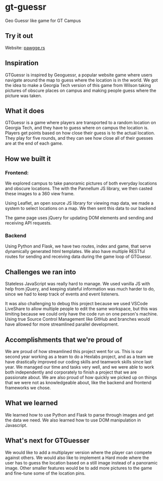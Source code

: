 # gt-guessr

Geo Guessr like game for GT Campus

## Try it out

Website: [pawgge.rs](https://pawgge.rs/)

## Inspiration

GTGuessr is inspired by Geoguessr, a popular website game where users navigate around the map to guess where the location is in the world. We got the idea to make a Georgia Tech version of this game from Wilson taking pictures of obscure places on campus and making people guess where the picture was taken.

## What it does

GTGuessr is a game where players are transported to a random location on Georgia Tech, and they have to guess where on campus the location is. Players get points based on how close their guess is to the actual location. They play for five rounds, and they can see how close all of their guesses are at the end of each game.

## How we built it

### Frontend: 

We explored campus to take panoramic pictures of both everyday locations and obscure locations. The with the Pannellum JS library, we then casted these images to a 360 view frame.

Using Leaflet, an open source JS library for viewing map data, we made a system to select locations on a map. We then sent this data to our backend

The game page uses jQuery for updating DOM elements and sending and receiving API requests.

### Backend 

Using Python and Flask, we have two routes, index and game, that serve dynamically generated html templates. We also have multiple RESTful routes for sending and receiving data during the game loop of GTGuessr.

## Challenges we ran into

Stateless JavaScript was really hard to manage. We used vanilla JS with help from jQuery, and keeping stateful information was much harder to do, since we had to keep track of events and event listeners.

It was also challenging to debug this project because we used VSCode LiveShare to allow multiple people to edit the same workspace, but this was limiting because we could only have the code run on one person's machine. Using true Source Control Management like GitHub and branches would have allowed for more streamlined parallel development.

## Accomplishments that we're proud of

We are proud of how streamlined this project went for us. This is our second year working as a team to do a Hexlabs project, and as a team we have drastically improved our coding skills and teamwork skills since last year. We managed our time and tasks very well, and we were able to work both independently and corporately to finish a project that we are passionate about. We are also proud of how quickly we picked up on things that we were not as knowledgeable about, like the backend and frontend frameworks we chose.

## What we learned

We learned how to use Python and Flask to parse through images and get the data we need. We also learned how to use DOM manipulation in Javascript.

## What's next for GTGuesser

We would like to add a multiplayer version where the player can compete against others. We would also like to implement a Hard mode where the user has to guess the location based on a still image instead of a panoramic image. Other smaller features would be to add more pictures to the game and fine-tune some of the location pins.

